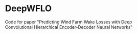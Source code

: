# DeepWFLO
Code for paper "Predicting Wind Farm Wake Losses with Deep Convolutional Hierarchical Encoder-Decoder Neural Networks"
